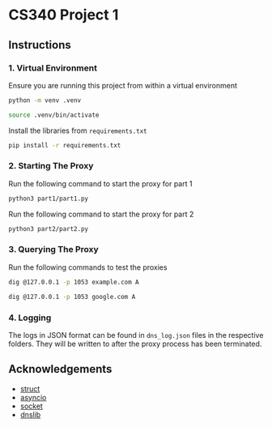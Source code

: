 # CS340 Project 1

## Instructions

### 1. Virtual Environment

Ensure you are running this project from within a virtual environment

```sh
python -m venv .venv

source .venv/bin/activate
```

Install the libraries from `requirements.txt`

```sh
pip install -r requirements.txt
```

### 2. Starting The Proxy

Run the following command to start the proxy for part 1

```sh
python3 part1/part1.py
```

Run the following command to start the proxy for part 2

```sh
python3 part2/part2.py
```

### 3. Querying The Proxy

Run the following commands to test the proxies

```sh
dig @127.0.0.1 -p 1053 example.com A

dig @127.0.0.1 -p 1053 google.com A
```

### 4. Logging

The logs in JSON format can be found in `dns_log.json` files in the respective folders. They will be written to after the proxy process has been terminated.

## Acknowledgements

- [struct](https://docs.python.org/3/library/struct.html)
- [asyncio](https://docs.python.org/3/library/asyncio.html)
- [socket](https://docs.python.org/3/library/socket.html)
- [dnslib](https://pypi.org/project/dnslib/)
